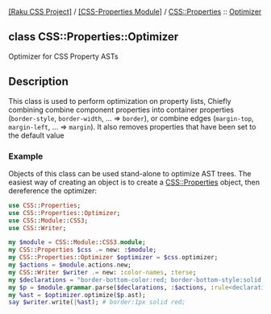 [[Raku CSS Project]](https://css-raku.github.io)
 / [[CSS-Properties Module]](https://css-raku.github.io/CSS-Properties-raku)
 / [CSS::Properties](https://css-raku.github.io/CSS-Properties-raku/CSS/Properties)
 :: [Optimizer](https://css-raku.github.io/CSS-Properties-raku/CSS/Properties/Optimizer)

class CSS::Properties::Optimizer
--------------------------------

Optimizer for CSS Property ASTs

Description
-----------

This class is used to perform optimization on property lists, Chiefly combining combine component properties into container properties (`border-style`, `border-width`, ... => `border`), or combine edges (`margin-top`, `margin-left`, ... => `margin`). It also removes properties that have been set to the default value

### Example

Objects of this class can be used stand-alone to optimize AST trees. The easiest way of creating an object is to create a [CSS::Properties](https://css-raku.github.io/CSS-Properties-raku/CSS/Properties) object, then dereference the optimizer:

```raku
use CSS::Properties;
use CSS::Properties::Optimizer;
use CSS::Module::CSS3;
use CSS::Writer;

my $module = CSS::Module::CSS3.module;
my CSS::Properties $css .= new: :$module;
my CSS::Properties::Optimizer $optimizer = $css.optimizer;
my $actions = $module.actions.new;
my CSS::Writer $writer .= new: :color-names, :terse;
my $declarations = "border-bottom-color:red; border-bottom-style:solid; border-bottom-width:1px; border-left-color:red; border-left-style:solid; border-left-width:1px; border-right-color:red; border-right-style:solid; border-right-width:1px; border-top-color:red; border-top-style:solid; border-top-width:1px;";
my $p = $module.grammar.parse($declarations, :$actions, :rule<declaration-list>);
my %ast = $optimizer.optimize($p.ast);
say $writer.write(|%ast); # border:1px solid red;
```


